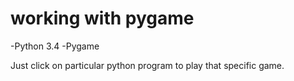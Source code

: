 # working with pygame



-Python 3.4
-Pygame

Just click on particular python program to play that specific game.